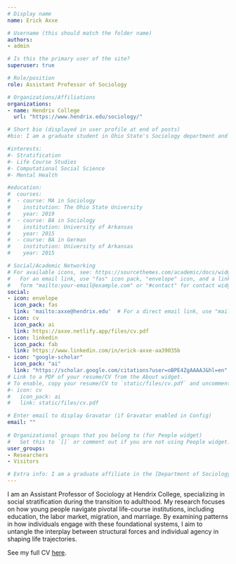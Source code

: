 ```yaml
---
# Display name
name: Erick Axxe

# Username (this should match the folder name)
authors:
- admin

# Is this the primary user of the site?
superuser: true

# Role/position
role: Assistant Professor of Sociology

# Organizations/Affiliations
organizations:
- name: Hendrix College
  url: "https://www.hendrix.edu/sociology/"

# Short bio (displayed in user profile at end of posts)
#bio: I am a graduate student in Ohio State's Sociology department and am affiliated with the Institute for Population Research. 

#interests:
#- Stratification
#- Life Course Studies
#- Computational Social Science
#- Mental Health

#education:
#  courses:
#  - course: MA in Sociology
#    institution: The Ohio State University
#    year: 2019
#  - course: BA in Sociology
#    institution: University of Arkansas
#    year: 2015
#  - course: BA in German
#    institution: University of Arkansas
#    year: 2015

# Social/Academic Networking
# For available icons, see: https://sourcethemes.com/academic/docs/widgets/#icons
#   For an email link, use "fas" icon pack, "envelope" icon, and a link in the
#   form "mailto:your-email@example.com" or "#contact" for contact widget.
social:
- icon: envelope
  icon_pack: fas
  link: 'mailto:axxe@hendrix.edu'  # For a direct email link, use "mailto:test@example.org".
- icon: cv
  icon_pack: ai
  link: https://axxe.netlify.app/files/cv.pdf
- icon: linkedin
  icon_pack: fab
  link: https://www.linkedin.com/in/erick-axxe-aa39035b
- icon: "google-scholar"
  icon_pack: "ai"
  link: "https://scholar.google.com/citations?user=oBPE4ZgAAAAJ&hl=en"
# Link to a PDF of your resume/CV from the About widget.
# To enable, copy your resume/CV to `static/files/cv.pdf` and uncomment the lines below.  
#- icon: cv
#   icon_pack: ai
#   link: static/files/cv.pdf

# Enter email to display Gravatar (if Gravatar enabled in Config)
email: ""
  
# Organizational groups that you belong to (for People widget)
#   Set this to `[]` or comment out if you are not using People widget.  
user_groups:
- Researchers
- Visitors

# Extra info: I am a graduate affiliate in the [Department of Sociology](https://sociology.osu.edu/), the [Institute for Population Research](https://ipr.osu.edu/), and the [Translational Data Analytics Institute](https://tdai.osu.edu/) at The Ohio State University.
---
```

I am an Assistant Professor of Sociology at Hendrix College, specializing in social stratification during the transition to adulthood. My research focuses on how young people navigate pivotal life-course institutions, including education, the labor market, migration, and marriage. By examining patterns in how individuals engage with these foundational systems, I aim to untangle the interplay between structural forces and individual agency in shaping life trajectories. 

See my full CV [here](https://axxe.netlify.app/files/cv.pdf).



